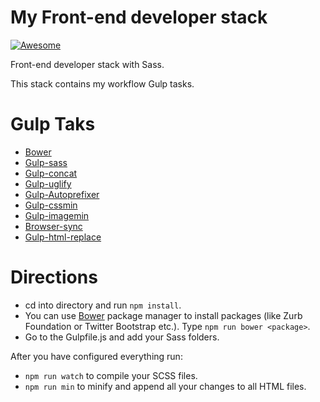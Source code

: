 # My Front-end developer stack

[![Awesome](https://cdn.rawgit.com/sindresorhus/awesome/d7305f38d29fed78fa85652e3a63e154dd8e8829/media/badge.svg)](https://github.com/sindresorhus/awesome)

Front-end developer stack with Sass.

This stack contains my workflow Gulp tasks.


# Gulp Taks

* [Bower](https://www.npmjs.com/package/bower)
* [Gulp-sass](https://www.npmjs.com/package/gulp-sass)
* [Gulp-concat](https://www.npmjs.com/package/gulp-concat)
* [Gulp-uglify](https://www.npmjs.com/package/gulp-uglify)
* [Gulp-Autoprefixer](https://www.npmjs.com/package/autoprefixer)
* [Gulp-cssmin](https://www.npmjs.com/package/gulp-cssmin)
* [Gulp-imagemin](https://github.com/sindresorhus/gulp-imagemin)
* [Browser-sync](https://www.browsersync.io/docs/gulp/)
* [Gulp-html-replace](https://www.npmjs.com/package/gulp-html-replace)

# Directions

* cd into directory and run `npm install`.
* You can use [Bower](http://bower.io/) package manager to install packages (like Zurb Foundation or Twitter Bootstrap etc.). Type `npm run bower <package>`.
* Go to the Gulpfile.js and add your Sass folders.

After you have configured everything run:
* `npm run watch` to compile your SCSS files.
* `npm run min` to minify and append all your changes to all HTML files.

